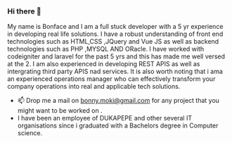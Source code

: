 ### Hi there 👋


My name is Bonface and I am a full stuck developer with a 5 yr experience in developing real life solutions. I have a robust understanding of front end technologies such as HTML,CSS ,JQuery and Vue JS as well as backend technologies such as PHP ,MYSQL AND ORacle. I have worked with codeigniter and laravel for the past 5 yrs and this has made me well versed at the 2. I am also experienced in developing REST APIS as well as intergrating third party APIS nad services.
It is also worth noting that i ama an experienced operations manager who can effectively transform your company operations into real and applicable tech solutions. 


- 📫 Drop me a mail on bonny.moki@gmail.com for any project that you might want to be worked on .
- I have been an employee of DUKAPEPE and other several IT organisations since i graduated with a Bachelors degree in Computer science.
